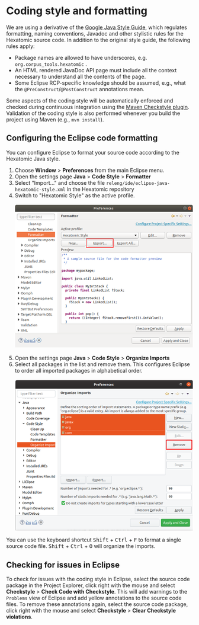 # Coding style and formatting

We are using a derivative of the [Google Java Style Guide](https://google.github.io/styleguide/javaguide.html), which regulates formatting, naming conventions, Javadoc and other stylistic rules for the Hexatomic source code.
In addition to the original style guide, the following rules apply:
- Package names are allowed to have underscores, e.g. `org.corpus_tools.hexatomic` .
- An HTML rendered JavaDoc API page must include all the context necessary to understand all the contents of the page.
- Some Eclipse RCP-specific knowledge should be assumed, e.g., what the `@PreConstruct`/`@PostConstruct` annotations mean.

Some aspects of the coding style will be automatically enforced and checked during continuous integration using the
[Maven Checkstyle plugin](https://maven.apache.org/plugins/maven-checkstyle-plugin/).
Validation of the coding style is also performed whenever you build the project using Maven (e.g., `mvn install`).

## Configuring the Eclipse code formatting

You can configure Eclipse to format your source code according to the Hexatomic Java style.

1. Choose **Window** > **Preferences** from the main Eclipse menu.
2. Open the settings page **Java** > **Code Style** > **Formatter**
3. Select "Import..." and choose the file `releng/ide/eclipse-java-hexatomic-style.xml` in the Hexatomic repository
4. Switch to "Hexatomic Style" as the active profile.<br/><br/>
![Importing the Hexatomic Style formatting configuration file](./import-code-formatter.png)<br/><br/>
5. Open the settings page **Java** > **Code Style** > **Organize Imports**
6. Select all packages in the list and remove them. 
This configures Eclipse to order all imported packages in alphabetical order.\
\
![Configure the package import order](./configure-import-order.png)

You can use the keyboard shortcut <kbd>Shift</kbd> + <kbd>Ctrl</kbd> + <kbd>F</kbd> to format a single source code file.
<kbd>Shift</kbd> + <kbd>Ctrl</kbd> + <kbd>O</kbd> will organize the imports.



## Checking for issues in Eclipse

To check for issues with the coding style in Eclipse, select the source code package in the Project Explorer, click right with the mouse and select **Checkstyle** > **Check Code with Checkstyle**. 
This will add warnings to the `Problems` view of Eclipse and add yellow annotations to the source code files.
To remove these annotations again, select the source code package, click right with the mouse and select **Checkstyle** > **Clear Checkstyle violations**.
